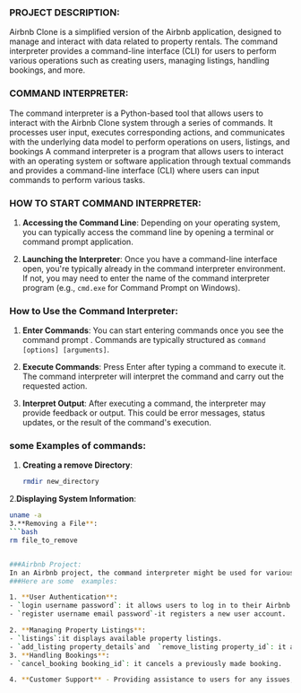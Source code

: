### PROJECT DESCRIPTION:
Airbnb Clone  is a simplified version of the Airbnb application, designed to manage and interact with data related to property rentals. 
The command interpreter provides a command-line interface (CLI) for users to perform various operations such as creating users, managing listings, handling bookings, and more.

### COMMAND INTERPRETER:
The command interpreter is a Python-based tool that allows users to interact with the Airbnb Clone system through a series of commands.
It processes user input, executes corresponding actions, and communicates with the underlying data model to perform operations on users, listings, and bookings
A command interpreter is a program that allows users to interact with an operating system or software application through textual commands and provides a command-line interface (CLI) where users can input commands to perform various tasks.

### HOW TO START COMMAND INTERPRETER:

1. **Accessing the Command Line**: Depending on your operating system, you can typically access the command line by opening a terminal or command prompt application. 

2. **Launching the Interpreter**: Once you have a command-line interface open, you're typically already in the command interpreter environment. If not, you may need to enter the name of the command interpreter program (e.g., `cmd.exe` for Command Prompt on Windows).

### How to Use the Command Interpreter:

1. **Enter Commands**: You can start entering commands once you see the command prompt . Commands are typically structured as `command [options] [arguments]`.

2. **Execute Commands**: Press Enter after typing a command to execute it. The command interpreter will interpret the command and carry out the requested action.

3. **Interpret Output**: After executing a command, the interpreter may provide feedback or output. This could be error messages, status updates, or the result of the command's execution.

### some Examples of commands:
1. **Creating a remove Directory**:
   ```bash
   rmdir new_directory
 2.**Displaying System Information**:
   ```bash
   uname -a
3.**Removing a File**:
   ```bash
   rm file_to_remove


###Airbnb Project:
In an Airbnb project, the command interpreter might be used for various tasks such as managing user authentication, handling bookings, managing property listings, and customer support.
###Here are some  examples:

1. **User Authentication**:
   - `login username password`: it allows users to log in to their Airbnb account.
   - `register username email password`-it registers a new user account.

2. **Managing Property Listings**:
   - `listings`:it displays available property listings.
   - `add_listing property_details`and  `remove_listing property_id`: it adds a new property listing and removes a property listing respectively.
3. **Handling Bookings**:
   - `cancel_booking booking_id`: it cancels a previously made booking.

4. **Customer Support** - Providing assistance to users for any issues, disputes, or queries that may arise during the booking process or stay.
